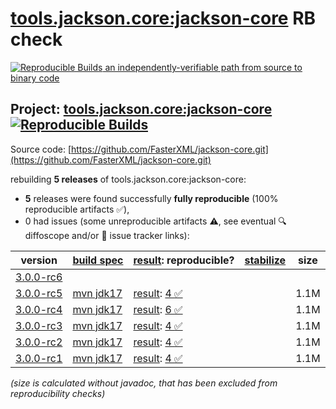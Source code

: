 [tools.jackson.core:jackson-core](https://central.sonatype.com/artifact/tools.jackson.core/jackson-core/versions) RB check
=======

[![Reproducible Builds](https://reproducible-builds.org/images/logos/rb.svg) an independently-verifiable path from source to binary code](https://reproducible-builds.org/)

## Project: [tools.jackson.core:jackson-core](https://central.sonatype.com/artifact/tools.jackson.core/jackson-core/versions) [![Reproducible Builds](https://img.shields.io/endpoint?url=https://raw.githubusercontent.com/jvm-repo-rebuild/reproducible-central/master/content/tools/jackson/core/jackson-core/badge.json)](https://github.com/jvm-repo-rebuild/reproducible-central/blob/master/content/tools/jackson/core/jackson-core/README.md)

Source code: [https://github.com/FasterXML/jackson-core.git](https://github.com/FasterXML/jackson-core.git)

rebuilding **5 releases** of tools.jackson.core:jackson-core:
- **5** releases were found successfully **fully reproducible** (100% reproducible artifacts :white_check_mark:),
- 0 had issues (some unreproducible artifacts :warning:, see eventual :mag: diffoscope and/or :memo: issue tracker links):

| version | [build spec](/BUILDSPEC.md) | [result](https://reproducible-builds.org/docs/jvm/): reproducible? | [stabilize](https://github.com/google/oss-rebuild/blob/main/cmd/stabilize/README.md) | size |
| -- | --------- | ------ | ------ | -- |
| [3.0.0-rc6](https://central.sonatype.com/artifact/tools.jackson.core/jackson-core/3.0.0-rc6/pom) | | | |
| [3.0.0-rc5](https://central.sonatype.com/artifact/tools.jackson.core/jackson-core/3.0.0-rc5/pom) | [mvn jdk17](jackson-core-3.0.0-rc5.buildspec) | [result](jackson-core-3.0.0-rc5.buildinfo): [4 :white_check_mark: ](jackson-core-3.0.0-rc5.buildcompare) | | 1.1M |
| [3.0.0-rc4](https://central.sonatype.com/artifact/tools.jackson.core/jackson-core/3.0.0-rc4/pom) | [mvn jdk17](jackson-core-3.0.0-rc4.buildspec) | [result](jackson-core-3.0.0-rc4.buildinfo): [6 :white_check_mark: ](jackson-core-3.0.0-rc4.buildcompare) | | 1.1M |
| [3.0.0-rc3](https://central.sonatype.com/artifact/tools.jackson.core/jackson-core/3.0.0-rc3/pom) | [mvn jdk17](jackson-core-3.0.0-rc3.buildspec) | [result](jackson-core-3.0.0-rc3.buildinfo): [4 :white_check_mark: ](jackson-core-3.0.0-rc3.buildcompare) | | 1.1M |
| [3.0.0-rc2](https://central.sonatype.com/artifact/tools.jackson.core/jackson-core/3.0.0-rc2/pom) | [mvn jdk17](jackson-core-3.0.0-rc2.buildspec) | [result](jackson-core-3.0.0-rc2.buildinfo): [4 :white_check_mark: ](jackson-core-3.0.0-rc2.buildcompare) | | 1.1M |
| [3.0.0-rc1](https://central.sonatype.com/artifact/tools.jackson.core/jackson-core/3.0.0-rc1/pom) | [mvn jdk17](jackson-core-3.0.0-rc1.buildspec) | [result](jackson-core-3.0.0-rc1.buildinfo): [4 :white_check_mark: ](jackson-core-3.0.0-rc1.buildcompare) | | 1.1M |

<i>(size is calculated without javadoc, that has been excluded from reproducibility checks)</i>
